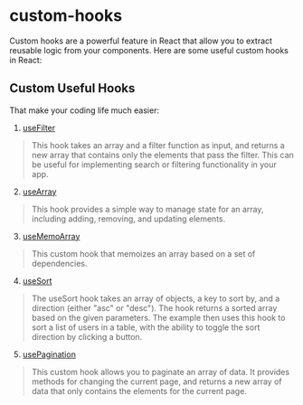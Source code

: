 # custom-hooks
Custom hooks are a powerful feature in React that allow you to extract reusable logic from your components. Here are some useful custom hooks in React:

## Custom Useful Hooks
That make your coding life much easier: 


1. [useFilter](https://github.com/KrushalSonani/custom-hooks-array/tree/main/src/useFilter)

  > This hook takes an array and a filter function as input, and returns a new array that contains only the elements that pass the filter. This can be useful for implementing search or filtering functionality in your app.

2. [useArray](https://github.com/KrushalSonani/custom-hooks-array/tree/main/src/useArray)
 
  > This hook provides a simple way to manage state for an array, including adding, removing, and updating elements.

3. [useMemoArray](https://github.com/KrushalSonani/custom-hooks-array/tree/main/src/useMemoArray)
  > This custom hook that memoizes an array based on a set of dependencies.

4. [useSort](https://github.com/KrushalSonani/custom-hooks-array/tree/main/src/useSort)
  > The useSort hook takes an array of objects, a key to sort by, and a direction (either "asc" or "desc"). The hook returns a sorted array based on the given parameters. The example then uses this hook to sort a list of users in a table, with the ability to toggle the sort direction by clicking a button.

5. [usePagination](https://github.com/KrushalSonani/custom-hooks-array/tree/main/src/usePagination)
  > This custom hook allows you to paginate an array of data. It provides methods for changing the current page, and returns a new array of data that only contains the elements for the current page.
